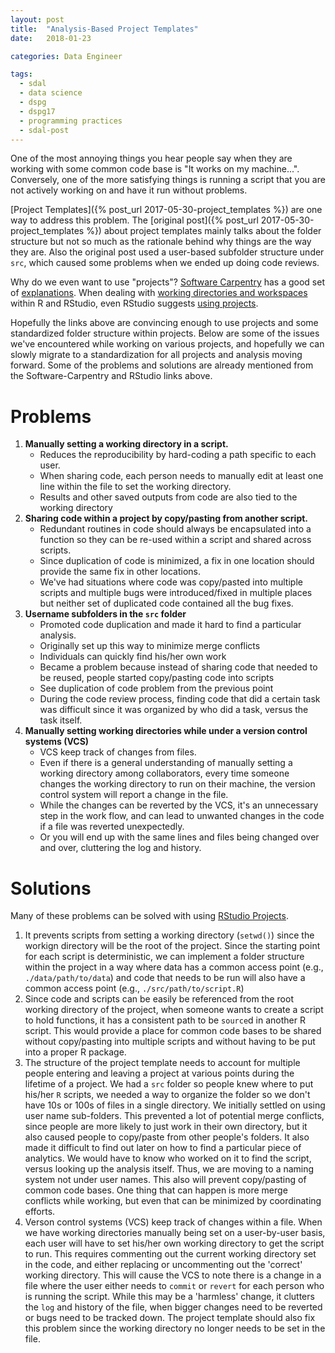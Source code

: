 ```yaml
---
layout: post
title:  "Analysis-Based Project Templates"
date:   2018-01-23

categories: Data Engineer

tags:
  - sdal
  - data science
  - dspg
  - dspg17
  - programming practices
  - sdal-post
---
```


One of the most annoying things you hear people say when they are working with some common code base is
"It works on my machine...".
Conversely, one of the more satisfying things is running a script that you are not actively working on and
have it run without problems.

[Project Templates]({% post_url 2017-05-30-project_templates %}) are one way to address this problem.
The [original post]({% post_url 2017-05-30-project_templates %}) about project templates mainly talks about the folder structure but not so much as the rationale behind why things are the way they are.
Also the original post used a user-based subfolder structure under `src`,
which caused some problems when we ended up doing code reviews.

Why do we even want to use "projects"?
[Software Carpentry](https://software-carpentry.org/) has a good set of [explanations](https://swcarpentry.github.io/r-novice-gapminder/02-project-intro/).
When dealing with [working directories and workspaces](https://support.rstudio.com/hc/en-us/articles/200711843-Working-Directories-and-Workspaces) within R and RStudio,
even RStudio suggests [using projects](https://support.rstudio.com/hc/en-us/articles/200526207).

<!-- more -->

Hopefully the links above are convincing enough to use projects and some standardized folder structure within projects.
Below are some of the issues we've encountered while working on various projects, and hopefully
we can slowly migrate to a standardization for all projects and analysis moving forward. 
Some of the problems and solutions are already mentioned from the Software-Carpentry and RStudio links above.

# Problems

1.  **Manually setting a working directory in a script.**
    - Reduces the reproducibility by hard-coding a path specific to each user.
    - When sharing code, each person needs to manually edit at least one line within the file to set the working directory.
    - Results and other saved outputs from code are also tied to the working directory
2.  **Sharing code within a project by copy/pasting from another script.**
    - Redundant routines in code should always be encapsulated into a function so they can be re-used within a script and shared across scripts.
    - Since duplication of code is minimized, a fix in one location should provide the same fix in other locations.
    - We've had situations where code was copy/pasted into multiple scripts and multiple bugs were introduced/fixed in multiple places but neither set of duplicated code contained all the bug fixes.
3.  **Username subfolders in the `src` folder**
    - Promoted code duplication and made it hard to find a particular analysis.
    - Originally set up this way to minimize merge conflicts
    - Individuals can quickly find his/her own work
    - Became a problem because instead of sharing code that needed to be reused, people started copy/pasting code into scripts
    - See duplication of code problem from the previous point
    - During the code review process, finding code that did a certain task was difficult since it was organized by
    who did a task, versus the task itself.
4.  **Manually setting working directories while under a version control systems (VCS)**
    - VCS keep track of changes from files.
    - Even if there is a general understanding of manually setting a working directory among collaborators,
every time someone changes the working directory to run on their machine,
the version control system will report a change in the file.
    - While the changes can be reverted by the VCS, it's an unnecessary step in the work flow,
and can lead to unwanted changes in the code if a file was reverted unexpectedly.
    - Or you will end up with the same lines and files being changed over and over, cluttering the log and history.

# Solutions

Many of these problems can be solved with using [RStudio Projects](https://support.rstudio.com/hc/en-us/articles/200526207).

1. It prevents scripts from setting a working directory (`setwd()`) since the workign directory will be the root of the project.
Since the starting point for each script is deterministic, we can implement a folder structure within the project in a way
where data has a common access point (e.g., `./data/path/to/data`) and code that needs to be run will also have a common access point (e.g., `./src/path/to/script.R`)
2. Since code and scripts can be easily be referenced from the root working directory of the project,
when someone wants to create a script to hold functions, it has a consistent path to be `source`d in another R script.
This would provide a place for common code bases to be shared without copy/pasting into multiple scripts and
without having to be put into a proper R package.
3. The structure of the project template needs to account for multiple people entering and leaving a project at various points during the lifetime of a project.
We had a `src` folder so people knew where to put his/her `R` scripts, we needed a way to organize the folder so we don't have 10s or 100s of files in a single directory.
We initially settled on using user name sub-folders.
This prevented a lot of potential merge conflicts, since people are more likely to just work in their own directory,
but it also caused people to copy/paste from other people's folders.
It also made it difficult to find out later on how to find a particular piece of analytics.
We would have to know who worked on it to find the script, versus looking up the analysis itself.
Thus, we are moving to a naming system not under user names.
This also will prevent copy/pasting of common code bases.
One thing that can happen is more merge conflicts while working, but even that can be minimized by coordinating efforts.
4. Verson control systems (VCS) keep track of changes within a file.
When we have working directories manually being set on a user-by-user basis, each user will have to set his/her own working directory
to get the script to run.
This requires commenting out the current working directory set in the code,
and either replacing or uncommenting out the 'correct' working directory.
This will cause the VCS to note there is a change in a file where the user either needs to `commit` or `revert` for each person who is running the script.
While this may be a 'harmless' change, it clutters the `log` and history of the file, when bigger changes need to be reverted or bugs need to be tracked down.
The project template should also fix this problem since the working directory no longer needs to be set in the file.
